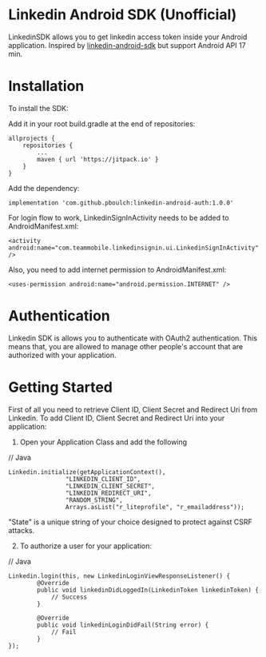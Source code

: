 # Linkedin Android SDK (Unofficial)

LinkedinSDK allows you to get linkedin access token inside your Android application. Inspired by [linkedin-android-sdk](https://github.com/ovidos/linkedin-android-sdk) but support Android API 17 min.

# Installation

To install the SDK:

Add it in your root build.gradle at the end of repositories:

    allprojects {
        repositories {
            ...
            maven { url 'https://jitpack.io' }
        }
    }

Add the dependency:

`implementation 'com.github.pboulch:linkedin-android-auth:1.0.0'`

For login flow to work, LinkedinSignInActivity needs to be added to AndroidManifest.xml:

`<activity android:name="com.teammobile.linkedinsignin.ui.LinkedinSignInActivity"/>`

Also, you need to add internet permission to AndroidManifest.xml:

`<uses-permission android:name="android.permission.INTERNET" />`

# Authentication 

Linkedin SDK is allows you to authenticate with OAuth2 authentication. This means that, you are allowed to manage other people's account that are authorized with your application.

# Getting Started

First of all you need to retrieve Client ID, Client Secret and Redirect Uri from Linkedin. To add Client ID, Client Secret and Redirect Uri into your application:

1. Open your Application Class and add the following
              
// Java

	Linkedin.initialize(getApplicationContext(),
                	"LINKEDIN_CLIENT_ID",
                	"LINKEDIN_CLIENT_SECRET",
                	"LINKEDIN_REDIRECT_URI",
                	"RANDOM_STRING",
                	Arrays.asList("r_liteprofile", "r_emailaddress"));
            
"State" is a unique string of your choice designed to protect against CSRF attacks.

2. To authorize a user for your application: 
          
 // Java
 
	Linkedin.login(this, new LinkedinLoginViewResponseListener() {
          	@Override
          	public void linkedinDidLoggedIn(LinkedinToken linkedinToken) {
              	// Success
          	}

          	@Override
          	public void linkedinLoginDidFail(String error) {
              	// Fail
          	}
	});
        
